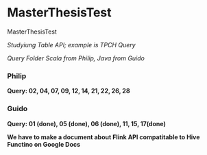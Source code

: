 # MasterThesisTest
MasterThesisTest

*Studyiung Table API; example is TPCH Query*

*Query Folder Scala from Philip, Java from Guido*

### Philip 
**Query: 02, 04, 07, 09, 12, 14, 21, 22, 26, 28**

### Guido
**Query: 01 (done), 05 (done), 06 (done), 11, 15, 17(done)**

**We have to make a document about Flink API compatitable to Hive Functino on Google Docs**

